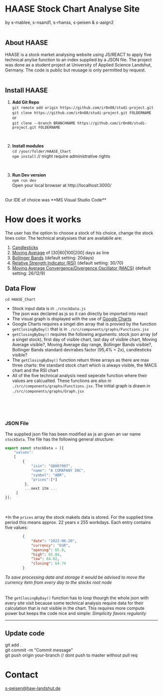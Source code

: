 # HAASE Stock Chart Analyse Site
by s-mablee, s-nsand1, s-rhanss, s-peisen & s-aaign2
<br><br>
## About HAASE
HAASE is a stock market analysing website using JS/REACT to apply five technical anylse function to an index supplied by a JSON file. The project was done as a student project at University of Applied Science Landshut, Germany. The code is public but reusage is only permitted by request. 
<br>
<br>
## Install HAASE 

1. **Add Git Repo**  
`git remote add origin https://github.com/ir0n08/studi-project.git`  
`git clone https://github.com/ir0n08/studi-project.git FOLDERNAME`  
or  
`git clone --branch BRANCHNAME https://github.com/ir0n08/studi-project.git FOLDERNAME`<br>
<br>
  
2. **Install modules**  
`cd /your/folder/HAASE_Chart`  
`npm install` // might require administrative rights  
<br>
  
3. **Run Dev version**  
`npm run dev`  
Open your local browser at http://localhost:3000/  
<br>
Our IDE of choice was **MS Visual Studio Code**  
  
# How does it works  
The user has the option to choose a stock of his choice, change the stock lines color. The technical analysises that are availabile are:  
1. [Candlesticks](https://school.stockcharts.com/doku.php?id=chart_analysis:introduction_to_candlesticks)
2. [Moving Average](https://school.stockcharts.com/doku.php?id=technical_indicators:moving_averages) of [30|60|100|200] days as line
3. [Bollinger Bands](https://school.stockcharts.com/doku.php?id=technical_indicators:bollinger_bands) (default setting: 20days)
4. [Relative Strength Indicator (RSI)](https://school.stockcharts.com/doku.php?id=technical_indicators:relative_strength_index_rsi) (default setting: 30/70)
5. [Moving Average Convergence/Divergence Oscillator (MACS)](https://school.stockcharts.com/doku.php?id=technical_indicators:moving_average_convergence_divergence_macd) (default setting: 26/12/9)
  
  
## Data Flow
`cd HAASE_Chart`
- Stock input data is in `./stockData.js`<br/>The json was declared as js so it can directly be imported into react
- The visual graph is displayed with the use of [Google Charts]() 
- Google Charts requires a singel dim array that is provied by the function `getClosingByDay()` that is in `./src/components/graphs/Functions.jsx`
- `getClosingByDay()` requires the following arguments: stock json array (of a singel stock), first day of visible chart, last day of visible chart, Moving Average visible?, Moving Average day range, Bollinger Bands visible?, Bollinger Bands standard devirabes factor (95,4% = 2x), candlesticks visible?
- The `getClosingByDay()` function return three arrays as there are max three charts: the standard stock chart which is always visible, the MACS chart and the RSI chart
- All of the five technical analysis need seperate function where their values are calcualted. These functions are also in `./src/components/graphs/Functions.jsx`. The initial graph is drawn in `./src/components/graphs/Graph.jsx`
  
<br><br><br>
### JSON File
  
The supplied json file has been modified as js an given an var name `stockData`. The file has the following general structure:
  
```js
export const stockData = [{
    "values":
    [
        {
            "isin": "GB007007",
            "name": "A COMAPANY INC",
            "symbol": "ABR",
            "prices":[*]
         },
         ...next itm ...
     ]
}];
```
<br><br>
\*In the `prices` array the stock makets data is stored. For the supplied time period this means approx. 22 years x 255 workdays. Each entry contains five values:

```json
        {
            "date": "2022-06-20",
            "currency": "EUR",
            "opening": 65.8,
            "high": 65.84,
            "low": 64.02,
            "closing": 64.74
        }
```  
_To save processing data and storage it would be advised to move the currency item from every day to the stocks root node_    
  <br><br>
The `getClosingByDay()` function has to loop thourgh the whole json with every site visit because some technical analysis require data for their calculation that is not visible in the chart. This requires more compute power but keeps the code nice and simple: *Simplicity favors regularity*

---
  
  
## Update code
git add .<br>
git commit -m "Commit message"<br>
git push origin your-branch // dont push to master without pull req<br>
  
  
# Contact  
s-peisen@haw-landshut.de

